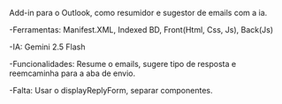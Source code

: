 Add-in para o Outlook, como resumidor e sugestor de emails com a ia.

-Ferramentas: Manifest.XML, Indexed BD, Front(Html, Css, Js), Back(Js)

-IA: Gemini 2.5 Flash

-Funcionalidades: Resume o emails, sugere tipo de resposta e reemcaminha para a aba de envio.

-Falta:  Usar o displayReplyForm, separar componentes.

